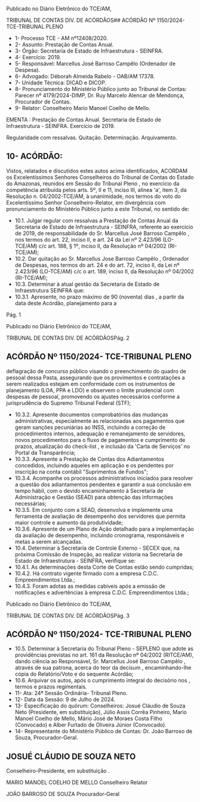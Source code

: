 Publicado  no  Diário  Eletrônico do TCE/AM,

TRIBUNAL DE CONTAS DIV. DE ACÓRDÃOS## ACÓRDÃO Nº 1150/2024- TCE-TRIBUNAL PLENO

- 1- Processo TCE - AM nº12408/2020.
- 2- Assunto: Prestação de Contas Anual.
- 3- Órgão: Secretaria de Estado de Infraestrutura - SEINFRA.
- 4- Exercício: 2019.
- 5- Responsável: Marcellus José Barroso Campêlo (Ordenador de Despesa).
- 6- Advogado: Déborah Almeida Rabelo - OAB/AM 17378.
- 7- Unidade Técnica: DICAD e DICOP.
- 8- Pronunciamento do Ministério Público junto  ao  Tribunal  de  Contas: Parecer  nº 4179/2024-DIMP, Dr. Ruy Marcelo Alencar de Mendonça, Procurador de Contas.
- 9- Relator: Conselheiro Mario Manoel Coelho de Mello.

EMENTA :  Prestação  de  Contas  Anual.    Secretaria de Estado de Infraestrutura - SEINFRA. Exercício de 2019.

Regularidade com ressalvas. Quitação. Determinação. Arquivamento.

## 10-  ACÓRDÃO:

Vistos, relatados e discutidos estes autos acima identificados, ACORDAM os Excelentíssimos Senhores Conselheiros do Tribunal de Contas do Estado do Amazonas, reunidos em Sessão do Tribunal Pleno , no exercício da competência atribuída pelos arts. 5º, II e 11, inciso III, alínea 'a', item 3, da Resolução n. 04/2002-TCE/AM, à unanimidade, nos termos do voto do Excelentíssimo Senhor Conselheiro-Relator, em divergência com pronunciamento do Ministério Público junto a este Tribunal, no sentido de:

- 10.1. Julgar  regular  com  ressalvas a  Prestação  de  Contas  Anual  da Secretaria  de  Estado  de  Infraestrutura  -  SEINFRA,  referente  ao exercício  de  2019,  de  responsabilidade  do Sr. Marcellus  José Barroso Campêlo , nos termos do art. 22, inciso II, e art. 24 da Lei nº 2.423/96 (LO-TCE/AM) c/c art. 188, § 1º,  inciso  II,  da  Resolução  nº 04/2002 (RI-TCE/AM);
- 10.2. Dar quitação ao Sr. Marcellus Jose Barroso Campêlo ,  Ordenador de Despesas, nos termos do art. 24 e do art. 72, inciso II, da Lei nº 2.423/96  (LO-TCE/AM)  c/c  o  art.  189,  inciso  II,  da  Resolução  nº 04/2002 (RI-TCE/AM);
- 10.3. Determinar à atual gestão da Secretaria de Estado de Infraestrutura SEINFRA que:
- 10.3.1. Apresente, no prazo máximo de 90 (noventa) dias ,  a partir da data deste Acórdão, planejamento para a

Pág. 1

Publicado  no  Diário  Eletrônico do TCE/AM,

TRIBUNAL DE CONTAS DIV. DE ACÓRDÃOSPág. 2

## ACÓRDÃO Nº 1150/2024- TCE-TRIBUNAL PLENO

deflagração de concurso público visando o preenchimento do  quadro  de  pessoal  dessa  Pasta,  assegurando  que  os provimentos  e  contratações  a  serem  realizados  estejam em  conformidade  com  os  instrumentos  de  planejamento (LOA,  PPA  e  LDO)  e  observem  o  limite  prudencial  com despesas de pessoal, promovendo os ajustes necessários conforme  a  jurisprudência  do  Supremo  Tribunal  Federal (STF);

- 10.3.2. Apresente  documentos  comprobatórios  das  mudanças administrativas, especialmente as relacionadas aos pagamentos  que  geram  sanções  pecuniárias  ao  INSS, incluindo a correção de procedimentos internos, adequação e remanejamento de servidores, novos procedimentos para o fluxo de pagamentos e cumprimento de prazos, atualização do check-list ,  e  inclusão  da  'Carta de Serviços' no Portal da Transparência;
- 10.3.3. Apresente  a  Prestação  de  Contas  dos  Adiantamentos concedidos, incluindo aqueles em aplicação e os pendentes por inscrição na conta contábil "Suprimentos de Fundos";
- 10.3.4. Acompanhe os processos administrativos iniciados para resolver a questão dos adiantamentos pendentes e garantir  a  sua  conclusão  em  tempo  hábil,  com  o  devido encaminhamento à Secretaria de Administração e Gestão (SEAD) para obtenção das informações necessárias;
- 10.3.5. Em  conjunto  com  a  SEAD,  desenvolva  e  implemente uma ferramenta de avaliação de desempenho dos servidores que  permita  maior  controle e aumento  da produtividade;
- 10.3.6. Apresente  de  um  Plano  de  Ação  detalhado  para  a implementação  da  avaliação  de  desempenho,  incluindo cronograma, responsáveis e metas a serem alcançadas.
- 10.4. Determinar à  Secretaria  de  Controle  Externo  -  SECEX  que,  na próxima  Comissão  de  Inspeção,  ao  realizar  vistoria  na  Secretaria  de Estado de Infraestrutura - SEINFRA, verifique se:
- 10.4.1. As  determinações  desta  Corte  de  Contas  estão  sendo cumpridas;
- 10.4.2. Há  contrato  vigente  firmado  com  a  empresa  C.D.C. Empreendimentos Ltda.;
- 10.4.3. Foram adotas as medidas cabíveis após a emissão de notificações e advertências à empresa C.D.C. Empreendimentos Ltda.;

Publicado  no  Diário  Eletrônico do TCE/AM,

TRIBUNAL DE CONTAS DIV. DE ACÓRDÃOSPág. 3

## ACÓRDÃO Nº 1150/2024- TCE-TRIBUNAL PLENO

- 10.5. Determinar à Secretaria do Tribunal Pleno - SEPLENO que adote as providências  previstas  no  art.  161  da  Resolução  nº  04/2002  (RITCE/AM), dando ciência ao Responsável, Sr. Marcellus José Barroso Campêlo , através de sua patrona, acerca do teor da decisum , encaminhando-lhe cópia do Relatório/Voto e do sequente Acórdão;
- 10.6. Arquivar os autos,  após  o  cumprimento  integral  do decisório   nos , termos e prazos regimentais.
- 11-  Ata: 24ª Sessão Ordinária- Tribunal Pleno.
- 12-  Data da Sessão: 9 de Julho de 2024.
- 13-  Especificação do quórum: Conselheiros: Josué Cláudio de Souza Neto (Presidente, em substituição),  Júlio  Assis  Corrêa  Pinheiro,  Mario  Manoel  Coelho  de  Mello,  Mário José  de  Moraes  Costa  Filho (Convocado)  e  Alber  Furtado de  Oliveira Júnior (Convocado).
- 14-  Representante  do  Ministério  Público  de  Contas: Dr.  João  Barroso  de  Souza, Procurador-Geral.

## JOSUÉ CLÁUDIO DE SOUZA NETO

Conselheiro-Presidente, em substituição .

MARIO MANOEL COELHO DE MELLO Conselheiro Relator

JOÃO BARROSO DE SOUZA Procurador-Geral